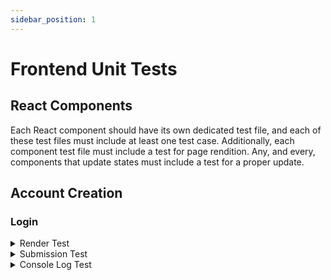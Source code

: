 ```yaml
---
sidebar_position: 1
---
```

# Frontend Unit Tests

## React Components
Each React component should have its own dedicated test file, and each of these test files must include at least one test case. Additionally, each component test file must include a test for page rendition. Any, and every, components that update states must include a test for a proper update.

## Account Creation

### Login

<details>
    <summary>Render Test</summary>
    <div>
        <em>Tests if the form properly renders on the page.</em>
        <br/><br/>
        <strong>Expects:</strong>
        <ul>
            <li>An input field labeled "Email:"</li>
            <li>An input field labeled "Password:</li>
            <li>A button with the text "Log In"</li>
        </ul>
    </div>
</details>

<details>
    <summary>Submission Test</summary>
    <div>
        <em>Tests if the inputted data can be properly submitted.</em>
        <br/><br/>
        <strong>Inputs:</strong>
        <ul>
            <li>Email: "test@test.com"</li>
            <li>Password: "testpass"</li>
            <li>A click on the "Log In" button</li>
        </ul>
    </div>
</details>

<details>
    <summary>Console Log Test</summary>
    <div>
        <em>Tests if the submitted data is written in the console.</em>
        <br/><br/>
        <strong>Inputs:</strong>
        <ul>
            <li>Email: "test@test.com"</li>
            <li>Password: "testpass"</li>
        </ul>
        <br/>
        <strong>Expected:</strong>
        <ul>
            <li>Email: "test@test.com"</li>
            <li>Password: "testpass"</li>
        </ul>
    </div>
</details>

